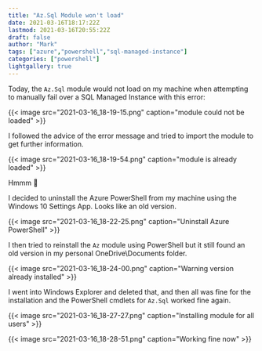 ```yaml
---
title: "Az.Sql Module won't load"
date: 2021-03-16T18:17:22Z
lastmod: 2021-03-16T20:55:22Z
draft: false
author: "Mark"
tags: ["azure","powershell","sql-managed-instance"]
categories: ["powershell"]
lightgallery: true
---
```


Today, the `Az.Sql` module would not load on my machine when attempting to manually fail over a SQL Managed Instance with this error:

{{< image src="2021-03-16_18-19-15.png" caption="module could not be loaded" >}}

I followed the advice of the error message and tried to import the module to get further information.

{{< image src="2021-03-16_18-19-54.png" caption="module is already loaded" >}}

Hmmm :thinking:

I decided to uninstall the Azure PowerShell from my machine using the Windows 10 Settings App. Looks like an old version.

{{< image src="2021-03-16_18-22-25.png" caption="Uninstall Azure PowerShell" >}}

I then tried to reinstall the `Az` module using PowerShell but it still found an old version in my personal OneDrive\Documents folder.

{{< image src="2021-03-16_18-24-00.png" caption="Warning version already installed" >}}

I went into Windows Explorer and deleted that, and then all was fine for the installation and the PowerShell cmdlets for `Az.Sql` worked fine again.

{{< image src="2021-03-16_18-27-27.png" caption="Installing module for all users" >}}

{{< image src="2021-03-16_18-28-51.png" caption="Working fine now" >}}